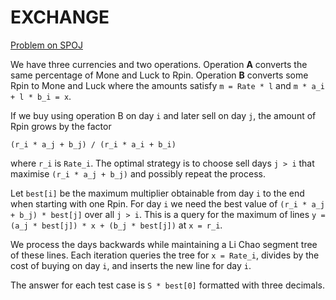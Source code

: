 # EXCHANGE

[Problem on SPOJ](https://www.spoj.com/problems/EXCHANGE/)

We have three currencies and two operations.  Operation **A** converts the same
percentage of Mone and Luck to Rpin.  Operation **B** converts some Rpin to
Mone and Luck where the amounts satisfy `m = Rate * l` and
`m * a_i + l * b_i = x`.

If we buy using operation B on day `i` and later sell on day `j`, the amount of
Rpin grows by the factor

```
(r_i * a_j + b_j) / (r_i * a_i + b_i)
```

where `r_i` is `Rate_i`.  The optimal strategy is to choose sell days `j > i`
that maximise `(r_i * a_j + b_j)` and possibly repeat the process.

Let `best[i]` be the maximum multiplier obtainable from day `i` to the end when
starting with one Rpin.  For day `i` we need the best value of
`(r_i * a_j + b_j) * best[j]` over all `j > i`.  This is a query for the maximum
of lines `y = (a_j * best[j]) * x + (b_j * best[j])` at `x = r_i`.

We process the days backwards while maintaining a Li Chao segment tree of these
lines.  Each iteration queries the tree for `x = Rate_i`, divides by the cost of
buying on day `i`, and inserts the new line for day `i`.

The answer for each test case is `S * best[0]` formatted with three decimals.
